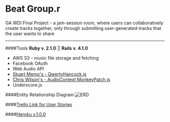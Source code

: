 Beat Group.r
=================

GA WDI Final Project - a jam-session room, where users can collaboratively create tracks together, only through submitting user-generated-tracks that the user wants to share

---

####Tools
**Ruby v. 2.1.0** ||
**Rails v. 4.1.0** 

* AWS S3 - music file storage and fetching
* Facebook OAuth
* Web Audio API
* [Stuart Memo's - QwertyHancock.js](http://stuartmemo.com/qwerty-hancock/)
* [Chris Wilson's - AudioContext MonkeyPatch.js](https://github.com/cwilso/AudioContext-MonkeyPatch)
* Underscore.js

####Entity Relationship Diagram
![ERD](http://i.imgur.com/hUSIMd5.jpg)

####[Trello Link for User Stories](https://trello.com/b/kda1olGu/ga-wdi-final-project-music-room-app)

####[Heroku v.1.0.0](http://groupprov.herokuapp.com/)



